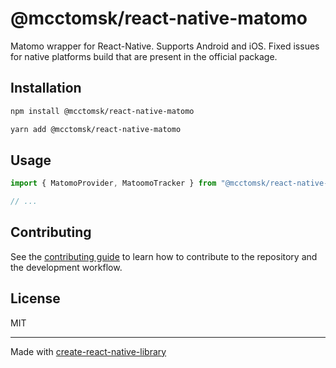 # @mcctomsk/react-native-matomo
Matomo wrapper for React-Native. Supports Android and iOS. Fixed issues for native platforms build that are present in the official package.
## Installation

```sh
npm install @mcctomsk/react-native-matomo
```

```sh
yarn add @mcctomsk/react-native-matomo
```

## Usage

```js
import { MatomoProvider, MatoomoTracker } from "@mcctomsk/react-native-matomo";

// ...


```

## Contributing

See the [contributing guide](CONTRIBUTING.md) to learn how to contribute to the repository and the development workflow.

## License

MIT

---

Made with [create-react-native-library](https://github.com/callstack/react-native-builder-bob)
